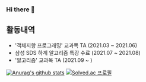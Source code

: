 ### Hi there 👋

<!--
**rlawngus0910/rlawngus0910** is a ✨ _special_ ✨ repository because its `README.md` (this file) appears on your GitHub profile.

Here are some ideas to get you started:

- 🔭 I’m currently working on ...
- 🌱 I’m currently learning ...
- 👯 I’m looking to collaborate on ...
- 🤔 I’m looking for help with ...
- 💬 Ask me about ...
- 📫 How to reach me: ...
- 😄 Pronouns: ...
- ⚡ Fun fact: ...
-->
## 활동내역
* '객체지향 프로그래밍' 교과목 TA (2021.03 ~ 2021.06)
* 삼성 SDS 하계 알고리즘 특강 수료 (2021.07 ~ 2021.08)
* '알고리즘' 교과목 TA (2021.09 ~ )

[![Anurag's github stats](https://github-readme-stats.vercel.app/api?username=rlawngus0910&&include_all_commits=true&count_private=true)](https://github.com/anuraghazra/github-readme-stats)
[![Solved.ac 프로필](http://mazassumnida.wtf/api/v2/generate_badge?boj=rlawngus0910)](https://solved.ac/rlawngus0910)
